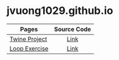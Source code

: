 # jvuong1029.github.io

| Pages                                                                                                |                                     Source Code                                     |
| ---------------------------------------------------------------------------------------------------- | :---------------------------------------------------------------------------------: |
| [Twine Project](https://jvuong1029.github.io/TwineProject/An%20Adventure%20Into%20The%20Forest.html) | [Link](https://github.com/jvuong1029/jvuong1029.github.io/tree/master/TwineProject) |
| [Loop Exercise](https://jvuong1029.github.io/LoopExercise)                                           | [Link](https://github.com/jvuong1029/jvuong1029.github.io/tree/master/LoopExercise) |
